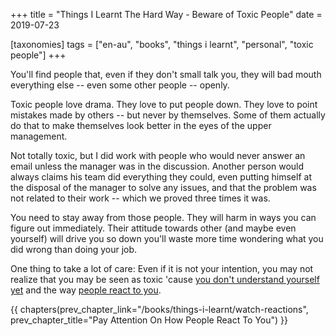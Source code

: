 +++
title = "Things I Learnt The Hard Way - Beware of Toxic People"
date = 2019-07-23

[taxonomies]
tags = ["en-au", "books", "things i learnt", "personal", "toxic people"]
+++

You'll find people that, even if they don't small talk you, they will bad
mouth everything else -- even some other people -- openly.

<!-- more -->

Toxic people love drama. They love to put people down. They love to point
mistakes made by others -- but never by themselves. Some of them actually do
that to make themselves look better in the eyes of the upper management.

Not totally toxic, but I did work with people who would never answer an email
unless the manager was in the discussion. Another person would always claims
his team did everything they could, even putting himself at the disposal of
the manager to solve any issues, and that the problem was not related to their
work -- which we proved three times it was.

You need to stay away from those people. They will harm in ways you can figure
out immediately. Their attitude towards other (and maybe even yourself) will
drive you so down you'll waste more time wondering what you did wrong than
doing your job.

One thing to take a lot of care: Even if it is not your intention, you may not
realize that you may be seen as toxic 'cause [you don't understand yourself
yet](/books/things-i-learnt/learn-about-yourself) and the way [people react to
you](/books/things-i-learnt/watch-reactions).

{{ chapters(prev_chapter_link="/books/things-i-learnt/watch-reactions", prev_chapter_title="Pay Attention On How People React To You") }}

